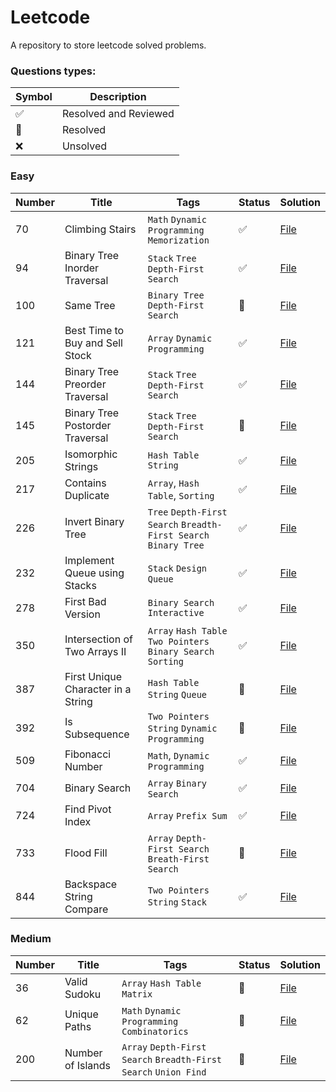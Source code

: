 # Leetcode

A repository to store leetcode solved problems.

### Questions types: 

| Symbol              | Description           |
|---------------------|-----------------------|
| :white_check_mark:  | Resolved and Reviewed |
| :construction:      | Resolved              |
| :x:                 | Unsolved              |

### Easy

| Number | Title                              | Tags                                                             | Status             | Solution                                                                                                               |
|--------|------------------------------------|------------------------------------------------------------------|--------------------|------------------------------------------------------------------------------------------------------------------------|
| 70     | Climbing Stairs                    | `Math` `Dynamic Programming` `Memorization`                      | :white_check_mark: | [File](https://github.com/johnazedo/interview-questions/blob/main/leetcode/easy/climbing_stairs.go)                    |
| 94     | Binary Tree Inorder Traversal      | `Stack` `Tree` `Depth-First Search`                              | :white_check_mark: | [File](https://github.com/johnazedo/interview-questions/blob/main/leetcode/easy/binary_tree_inorder_traversal.go)      |
| 100    | Same Tree                          | `Binary Tree` `Depth-First Search`                               | :construction:     | [File](https://github.com/johnazedo/interview-questions/blob/main/leetcode/easy/same_tree.go)                          |
| 121    | Best Time to Buy and Sell Stock    | `Array` `Dynamic Programming`                                    | :white_check_mark: | [File](https://github.com/johnazedo/interview-questions/blob/main/leetcode/easy/best_time_to_buy_and_sell_stock.go)    |
| 144    | Binary Tree Preorder Traversal     | `Stack` `Tree` `Depth-First Search`                              | :white_check_mark: | [File](https://github.com/johnazedo/interview-questions/blob/main/leetcode/easy/binary_tree_preorder_traversal.go)     |
| 145    | Binary Tree Postorder Traversal    | `Stack` `Tree` `Depth-First Search`                              | :construction:     | [File](https://github.com/johnazedo/interview-questions/blob/main/leetcode/easy/binary_tree_postorder_traversal.go)    |
| 205    | Isomorphic Strings                 | `Hash Table` `String`                                            | :white_check_mark: | [File](https://github.com/johnazedo/interview-questions/blob/main/leetcode/easy/isomorphic_strings.go)                 |
| 217    | Contains Duplicate                 | `Array`, `Hash Table`, `Sorting`                                 | :white_check_mark: | [File](https://github.com/johnazedo/interview-questions/blob/main/leetcode/easy/contains_duplicate.go)                 |
| 226    | Invert Binary Tree                 | `Tree` `Depth-First Search` `Breadth-First Search` `Binary Tree` | :white_check_mark: | [File](https://github.com/johnazedo/interview-questions/blob/main/leetcode/easy/invert_binary_tree.go)                 |
| 232    | Implement Queue using Stacks       | `Stack` `Design` `Queue`                                         | :white_check_mark: | [File](https://github.com/johnazedo/interview-questions/blob/main/leetcode/easy/implement_queue_using_stacks.go)       |
| 278    | First Bad Version                  | `Binary Search` `Interactive`                                    | :white_check_mark: | [File](https://github.com/johnazedo/interview-questions/blob/main/leetcode/easy/first_bad_version.go)                  |
| 350    | Intersection of Two Arrays II      | `Array` `Hash Table` `Two Pointers` `Binary Search` `Sorting`    | :white_check_mark: | [File](https://github.com/johnazedo/interview-questions/blob/main/leetcode/easy/intersection_of_two_arrays_two.go)     |
| 387    | First Unique Character in a String | `Hash Table` `String` `Queue`                                    | :construction:     | [File](https://github.com/johnazedo/interview-questions/blob/main/leetcode/easy/first_unique_character_in_a_string.go) |
| 392    | Is Subsequence                     | `Two Pointers` `String` `Dynamic Programming`                    | :construction:     | [File](https://github.com/johnazedo/interview-questions/blob/main/leetcode/easy/is_subsequence.go)                     |
| 509    | Fibonacci Number                   | `Math`, `Dynamic Programming`                                    | :white_check_mark: | [File](https://github.com/johnazedo/interview-questions/blob/main/leetcode/easy/fibonacci_number.go)                   |
| 704    | Binary Search                      | `Array` `Binary Search`                                          | :white_check_mark: | [File](https://github.com/johnazedo/interview-questions/blob/main/leetcode/easy/binary_search.go)                      |
| 724    | Find Pivot Index                   | `Array` `Prefix Sum`                                             | :white_check_mark: | [File](https://github.com/johnazedo/interview-questions/blob/main/leetcode/easy/find_pivot_index.go)                   |
| 733    | Flood Fill                         | `Array` `Depth-First Search` `Breath-First Search`               | :construction:     | [File](https://github.com/johnazedo/interview-questions/blob/main/leetcode/easy/flood_fill.go)                         |
| 844    | Backspace String Compare           | `Two Pointers` `String` `Stack`                                  | :white_check_mark: | [File](https://github.com/johnazedo/interview-questions/blob/main/leetcode/easy/backspace_string_compare.go)           |

### Medium

| Number | Title             | Tags                                                             | Status         | Solution                                                                                                |
|--------|-------------------|------------------------------------------------------------------|----------------|---------------------------------------------------------------------------------------------------------|
| 36     | Valid Sudoku      | `Array` `Hash Table` `Matrix`                                    | :construction: | [File](https://github.com/johnazedo/interview-questions/blob/main/leetcode/medium/valid_sudoku.go)      |
| 62     | Unique Paths      | `Math` `Dynamic Programming` `Combinatorics`                     | :construction: | [File](https://github.com/johnazedo/interview-questions/blob/main/leetcode/medium/unique_paths.go)      |
| 200    | Number of Islands | `Array` `Depth-First Search` `Breadth-First Search` `Union Find` | :construction: | [File](https://github.com/johnazedo/interview-questions/blob/main/leetcode/medium/number_of_islands.go) |